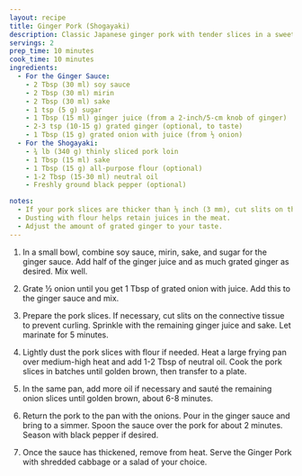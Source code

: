```yaml
---
layout: recipe
title: Ginger Pork (Shogayaki)
description: Classic Japanese ginger pork with tender slices in a sweet ginger sauce, ready in 20 minutes.
servings: 2
prep_time: 10 minutes
cook_time: 10 minutes
ingredients:
  - For the Ginger Sauce:
    - 2 Tbsp (30 ml) soy sauce
    - 2 Tbsp (30 ml) mirin
    - 2 Tbsp (30 ml) sake
    - 1 tsp (5 g) sugar
    - 1 Tbsp (15 ml) ginger juice (from a 2-inch/5-cm knob of ginger)
    - 2-3 tsp (10-15 g) grated ginger (optional, to taste)
    - 1 Tbsp (15 g) grated onion with juice (from ½ onion)
  - For the Shogayaki:
    - ¾ lb (340 g) thinly sliced pork loin
    - 1 Tbsp (15 ml) sake
    - 1 Tbsp (15 g) all-purpose flour (optional)
    - 1-2 Tbsp (15-30 ml) neutral oil
    - Freshly ground black pepper (optional)

notes:
  - If your pork slices are thicker than ⅛ inch (3 mm), cut slits on the connective tissue to prevent curling.
  - Dusting with flour helps retain juices in the meat.
  - Adjust the amount of grated ginger to your taste.
---
```


1. In a small bowl, combine soy sauce, mirin, sake, and sugar for the ginger sauce. Add half of the ginger juice and as much grated ginger as desired. Mix well.

2. Grate ½ onion until you get 1 Tbsp of grated onion with juice. Add this to the ginger sauce and mix.

3. Prepare the pork slices. If necessary, cut slits on the connective tissue to prevent curling. Sprinkle with the remaining ginger juice and sake. Let marinate for 5 minutes.

4. Lightly dust the pork slices with flour if needed. Heat a large frying pan over medium-high heat and add 1-2 Tbsp of neutral oil. Cook the pork slices in batches until golden brown, then transfer to a plate.

5. In the same pan, add more oil if necessary and sauté the remaining onion slices until golden brown, about 6-8 minutes.

6. Return the pork to the pan with the onions. Pour in the ginger sauce and bring to a simmer. Spoon the sauce over the pork for about 2 minutes. Season with black pepper if desired.

7. Once the sauce has thickened, remove from heat. Serve the Ginger Pork with shredded cabbage or a salad of your choice.
